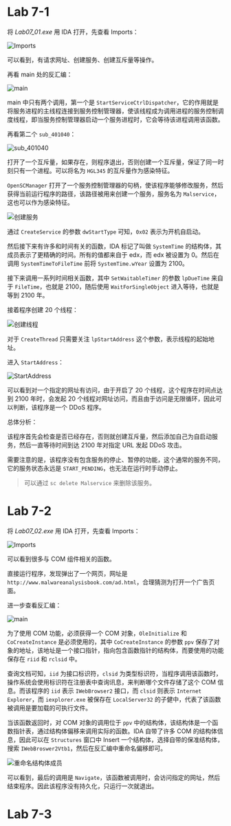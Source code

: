 # Lab 7-1

将 _Lab07_01.exe_ 用 IDA 打开，先查看 Imports：

![Imports](E:\ProgData\ImgCache\image-20220520225145563.png)

可以看到，有请求网址、创建服务、创建互斥量等操作。

再看 main 处的反汇编：

![main](E:\ProgData\ImgCache\image-20220520225301930.png)

main 中只有两个调用，第一个是 `StartServiceCtrlDispatcher`，它的作用就是将服务进程的主线程连接到服务控制管理器，使该线程成为调用进程的服务控制调度线程，即当服务控制管理器启动一个服务进程时，它会等待该进程调用该函数。

再看第二个 `sub_401040`：

![sub_401040](E:\ProgData\ImgCache\image-20220520225621164.png)

打开了一个互斥量，如果存在，则程序退出，否则创建一个互斥量，保证了同一时刻只有一个进程。可以将名为 `HGL345` 的互斥量作为感染特征。

`OpenSCManager` 打开了一个服务控制管理器的句柄，使该程序能够修改服务，然后获得当前运行程序的路径，该路径被用来创建一个服务，服务名为 `Malservice`，这也可以作为感染特征。

![创建服务](E:\ProgData\ImgCache\image-20220520230132774.png)

通过 `CreateService` 的参数 `dwStartType` 可知，`0x02` 表示为开机自启动。

然后接下来有许多和时间有关的函数，IDA 标记了叫做 `SystemTime` 的结构体，其成员表示了更精确的时间。所有的值都来自于 edx，而 edx 被设置为 0。然后在调用 `SystemTimeToFileTime` 前将 `SystemTime.wYear` 设置为 2100。

接下来调用一系列时间相关函数，其中 `SetWaitableTimer` 的参数 `lpDueTime` 来自于 `FileTime`，也就是 2100，随后使用 `WaitForSingleObject` 进入等待，也就是等到 2100 年。

接着程序创建 20 个线程：

![创建线程](E:\ProgData\ImgCache\image-20220520231321058.png)

对于 `CreateThread` 只需要关注 `lpStartAddress` 这个参数，表示线程的起始地址。

进入 `StartAddress`：

![StartAddress](E:\ProgData\ImgCache\image-20220520231444524.png)

可以看到对一个指定的网址有访问，由于开启了 20 个线程，这个程序在时间点达到 2100 年时，会发起 20 个线程对网址访问，而且由于访问是无限循环，因此可以判断，该程序是一个 DDoS 程序。

总体分析：

该程序首先会检查是否已经存在，否则就创建互斥量，然后添加自己为自启动服务，然后一直等待时间到达 2100 年对指定 URL 发起 DDoS 攻击。

需要注意的是，该程序没有包含服务的停止、暂停的功能，这个通常的服务不同，它的服务状态永远是 `START_PENDING`，也无法在运行时手动停止。

> 可以通过 `sc delete Malservice` 来删除该服务。

# Lab 7-2

将 _Lab07_02.exe_ 用 IDA 打开，先查看 Imports：

![Imports](E:\ProgData\ImgCache\image-20220520232246866.png)

可以看到很多与 COM 组件相关的函数。

直接运行程序，发现弹出了一个网页，网址是 `http://www.malwareanalysisbook.com/ad.html`，合理猜测为打开一个广告页面。

进一步查看反汇编：

![main](E:\ProgData\ImgCache\image-20220520234550095.png)

为了使用 COM 功能，必须获得一个 COM 对象，`OleInitialize` 和 `CoCreateInstance` 是必须使用的，其中 `CoCreateInstance` 的参数 `ppv` 保存了对象的地址，该地址是一个接口指针，指向包含函数指针的结构体，而要使用的功能保存在 `riid` 和 `rclsid` 中。

查询文档可知，`iid` 为接口标识符，`clsid` 为类型标识符，当程序调用该函数时，操作系统会使用标识符在注册表中查询讯息，来判断哪个文件存储了这个 COM 信息。而该程序的 `iid` 表示 `IWebBrowser2` 接口，而 `clsid` 则表示 `Internet Explorer`，而 `iexplorer.exe` 被保存在 `LocalServer32` 的子健中，代表了该函数被调用是要加载的可执行文件。

当该函数返回时，对 COM 对象的调用位于 `ppv` 中的结构体，该结构体是一个函数指针表，通过结构体偏移来调用实际的函数。IDA 自带了许多 COM 的结构体信息，因此可以在 `Structures` 窗口中 Insert 一个结构体，选择自带的保准结构体，搜索 `IWebBroswer2Vtb1`，然后在反汇编中重命名偏移即可。

![重命名结构体成员](E:\ProgData\ImgCache\image-20220521000432808.png)

可以看到，最后的调用是 `Navigate`，该函数被调用时，会访问指定的网址，然后结束程序。因此该程序没有持久化，只运行一次就退出。

# Lab 7-3
